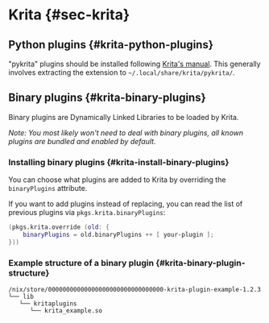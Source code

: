# Krita {#sec-krita}

## Python plugins {#krita-python-plugins}

"pykrita" plugins should be installed following
[Krita's manual](https://docs.krita.org/en/user_manual/python_scripting/install_custom_python_plugin.html).
This generally involves extracting the extension to `~/.local/share/krita/pykrita/`.

## Binary plugins {#krita-binary-plugins}

Binary plugins are Dynamically Linked Libraries to be loaded by Krita.

_Note: You most likely won't need to deal with binary plugins,
all known plugins are bundled and enabled by default._

### Installing binary plugins {#krita-install-binary-plugins}

You can choose what plugins are added to Krita by overriding the
`binaryPlugins` attribute.

If you want to add plugins instead of replacing, you can read the
list of previous plugins via `pkgs.krita.binaryPlugins`:

```nix
(pkgs.krita.override (old: {
    binaryPlugins = old.binaryPlugins ++ [ your-plugin ];
}))
```

### Example structure of a binary plugin {#krita-binary-plugin-structure}

```
/nix/store/00000000000000000000000000000000-krita-plugin-example-1.2.3
└── lib
   └── kritaplugins
      └── krita_example.so
```

